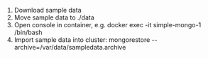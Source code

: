 1. Download sample data
2. Move sample data to ./data
3. Open console in container, e.g. docker exec -it simple-mongo-1 /bin/bash
4. Import sample data into cluster: mongorestore --archive=/var/data/sampledata.archive
